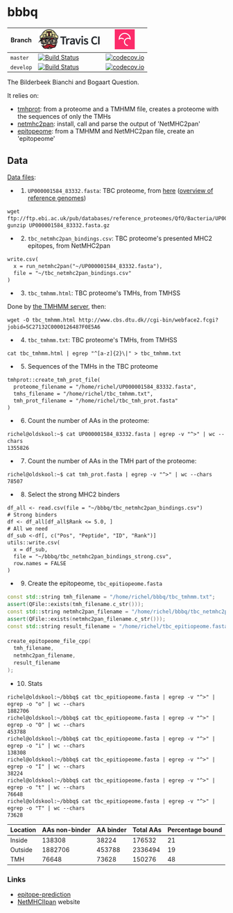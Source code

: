 # bbbq

Branch|[![Travis CI logo](pics/TravisCI.png)](https://travis-ci.org)|[![Codecov logo](pics/Codecov.png)](https://www.codecov.io)
---|---|---
`master`|[![Build Status](https://travis-ci.org/richelbilderbeek/bbbq.svg?branch=master)](https://travis-ci.org/richelbilderbeek/bbbq) | [![codecov.io](https://codecov.io/github/richelbilderbeek/bbbq/coverage.svg?branch=master)](https://codecov.io/github/richelbilderbeek/bbbq?branch=master)
`develop`|[![Build Status](https://travis-ci.org/richelbilderbeek/bbbq.svg?branch=develop)](https://travis-ci.org/richelbilderbeek/bbbq) | [![codecov.io](https://codecov.io/github/richelbilderbeek/bbbq/coverage.svg?branch=develop)](https://codecov.io/github/richelbilderbeek/bbbq?branch=develop)

The Bilderbeek Bianchi and Bogaart Question.

It relies on:

 * [tmhprot](https://github.com/richelbilderbeek/tmhprot): 
   from a proteome and a TMHMM file,
   creates a proteome with the sequences of only the TMHs
 * [netmhc2pan](https://github.com/richelbilderbeek/netmhc2pan): install, 
   call and parse the output of 'NetMHC2pan'
 * [epitopeome](https://github.com/richelbilderbeek/epitopeome): 
   from a TMHMM and NetMHC2pan file,
   create an 'epitopeome'

## Data

[Data files](http://richelbilderbeek.nl/bbbq.zip):

 * 1. `UP000001584_83332.fasta`: TBC proteome, 
   from [here](ftp://ftp.ebi.ac.uk/pub/databases/reference_proteomes/QfO/Bacteria/UP000001584_83332.fasta.gz) ([overview of reference genomes](ftp://ftp.ebi.ac.uk/pub/databases/reference_proteomes/QfO/README))

```
wget ftp://ftp.ebi.ac.uk/pub/databases/reference_proteomes/QfO/Bacteria/UP000001584_83332.fasta.gz
gunzip UP000001584_83332.fasta.gz
```

 * 2. `tbc_netmhc2pan_bindings.csv`: TBC proteome's presented MHC2 epitopes,
   from NetMHC2pan

```
write.csv(
  x = run_netmhc2pan("~/UP000001584_83332.fasta"), 
  file = "~/tbc_netmhc2pan_bindings.csv"
)
```

 * 3. `tbc_tmhmm.html`: TBC proteome's TMHs, 
   from TMHSS

Done by [the TMHMM server](http://www.cbs.dtu.dk/services/TMHMM), then:

```
wget -O tbc_tmhmm.html http://www.cbs.dtu.dk//cgi-bin/webface2.fcgi?jobid=5C27132C0000126487F0E5A6
```

 * 4. `tbc_tmhmm.txt`: TBC proteome's TMHs, 
   from TMHSS

```
cat tbc_tmhmm.html | egrep "^[a-z]{2}\|" > tbc_tmhmm.txt
```

 * 5. Sequences of the TMHs in the TBC proteome

```
tmhprot::create_tmh_prot_file(
  proteome_filename = "/home/richel/UP000001584_83332.fasta",
  tmhs_filename = "/home/richel/tbc_tmhmm.txt",
  tmh_prot_filename = "/home/richel/tbc_tmh_prot.fasta"
)
```

 * 6. Count the number of AAs in the proteome:
 
```
richel@oldskool:~$ cat UP000001584_83332.fasta | egrep -v "^>" | wc --chars
1355826
```

 * 7. Count the number of AAs in the TMH part of the proteome:

```
richel@oldskool:~$ cat tmh_prot.fasta | egrep -v "^>" | wc --chars
78507
```

 * 8. Select the strong MHC2 binders

```{r}
df_all <- read.csv(file = "~/bbbq/tbc_netmhc2pan_bindings.csv")
# Strong binders
df <- df_all[df_all$Rank <= 5.0, ]
# All we need
df_sub <-df[, c("Pos", "Peptide", "ID", "Rank")]
utils::write.csv(
  x = df_sub,
  file = "~/bbbq/tbc_netmhc2pan_bindings_strong.csv",
  row.names = FALSE
)
``` 

 * 9. Create the epitopeome, `tbc_epitiopeome.fasta`

```c++
const std::string tmh_filename = "/home/richel/bbbq/tbc_tmhmm.txt";
assert(QFile::exists(tmh_filename.c_str()));
const std::string netmhc2pan_filename = "/home/richel/bbbq/tbc_netmhc2pan_bindings_strong.csv";
assert(QFile::exists(netmhc2pan_filename.c_str()));
const std::string result_filename = "/home/richel/tbc_epitiopeome.fasta";

create_epitopeome_file_cpp(
  tmh_filename,
  netmhc2pan_filename,
  result_filename
);
```

 * 10. Stats

```
richel@oldskool:~/bbbq$ cat tbc_epitiopeome.fasta | egrep -v "^>" | egrep -o "o" | wc --chars
1882706
richel@oldskool:~/bbbq$ cat tbc_epitiopeome.fasta | egrep -v "^>" | egrep -o "O" | wc --chars
453788
richel@oldskool:~/bbbq$ cat tbc_epitiopeome.fasta | egrep -v "^>" | egrep -o "i" | wc --chars
138308
richel@oldskool:~/bbbq$ cat tbc_epitiopeome.fasta | egrep -v "^>" | egrep -o "I" | wc --chars
38224
richel@oldskool:~/bbbq$ cat tbc_epitiopeome.fasta | egrep -v "^>" | egrep -o "t" | wc --chars
76648
richel@oldskool:~/bbbq$ cat tbc_epitiopeome.fasta | egrep -v "^>" | egrep -o "T" | wc --chars
73628
```

Location|AAs non-binder|AA binder|Total AAs|Percentage bound
--------|-------|------|-------|---
Inside  | 138308| 38224| 176532|21
Outside |1882706|453788|2336494|19
TMH     |  76648| 73628| 150276|48

### Links

 * [epitope-prediction](https://github.com/jtextor/epitope-prediction)
 * [NetMHCIIpan](www.cbs.dtu.dk/services/NetMHCIIpan) website
